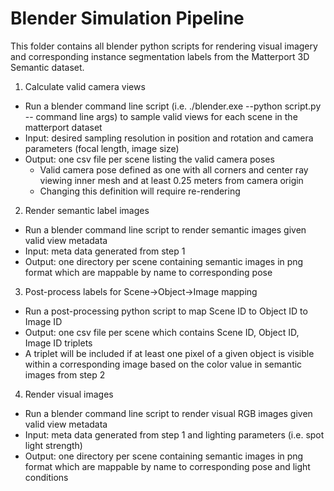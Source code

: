 # Blender Simulation Pipeline


This folder contains all blender python scripts for rendering visual imagery and corresponding instance segmentation labels from the Matterport 3D Semantic dataset.


1. Calculate valid camera views
  - Run a blender command line script (i.e. ./blender.exe --python script.py -- command line args) to sample valid views for each scene in the matterport dataset
  - Input: desired sampling resolution in position and rotation and camera parameters (focal length, image size)
  - Output: one csv file per scene listing the valid camera poses
    - Valid camera pose defined as one with all corners and center ray viewing inner mesh and at least 0.25 meters from camera origin
    - Changing this definition will require re-rendering
2. Render semantic label images
  - Run a blender command line script to render semantic images given valid view metadata
  - Input: meta data generated from step 1
  - Output: one directory per scene containing semantic images in png format which are mappable by name to corresponding pose
3. Post-process labels for Scene->Object->Image mapping
  - Run a post-processing python script to map Scene ID to Object ID to Image ID
  - Output: one csv file per scene which contains Scene ID, Object ID, Image ID triplets
  - A triplet will be included if at least one pixel of a given object is visible within a corresponding image based on the color value in semantic images from step 2
4. Render visual images
  - Run a blender command line script to render visual RGB images given valid view metadata
  - Input: meta data generated from step 1 and lighting parameters (i.e. spot light strength)
  - Output: one directory per scene containing semantic images in png format which are mappable by name to corresponding pose and light conditions